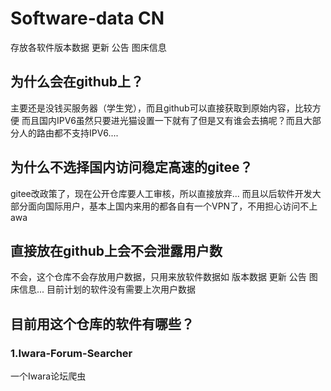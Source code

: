 # Software-data CN
存放各软件版本数据 更新 公告 图床信息

## 为什么会在github上？
主要还是没钱买服务器（学生党），而且github可以直接获取到原始内容，比较方便
而且国内IPV6虽然只要进光猫设置一下就有了但是又有谁会去搞呢？而且大部分人的路由都不支持IPV6....

## 为什么不选择国内访问稳定高速的gitee？
gitee改政策了，现在公开仓库要人工审核，所以直接放弃...
而且以后软件开发大部分面向国际用户，基本上国内来用的都各自有一个VPN了，不用担心访问不上awa

## 直接放在github上会不会泄露用户数
不会，这个仓库不会存放用户数据，只用来放软件数据如 版本数据 更新 公告 图床信息...
目前计划的软件没有需要上次用户数据

## 目前用这个仓库的软件有哪些？
### 1.Iwara-Forum-Searcher
一个Iwara论坛爬虫
